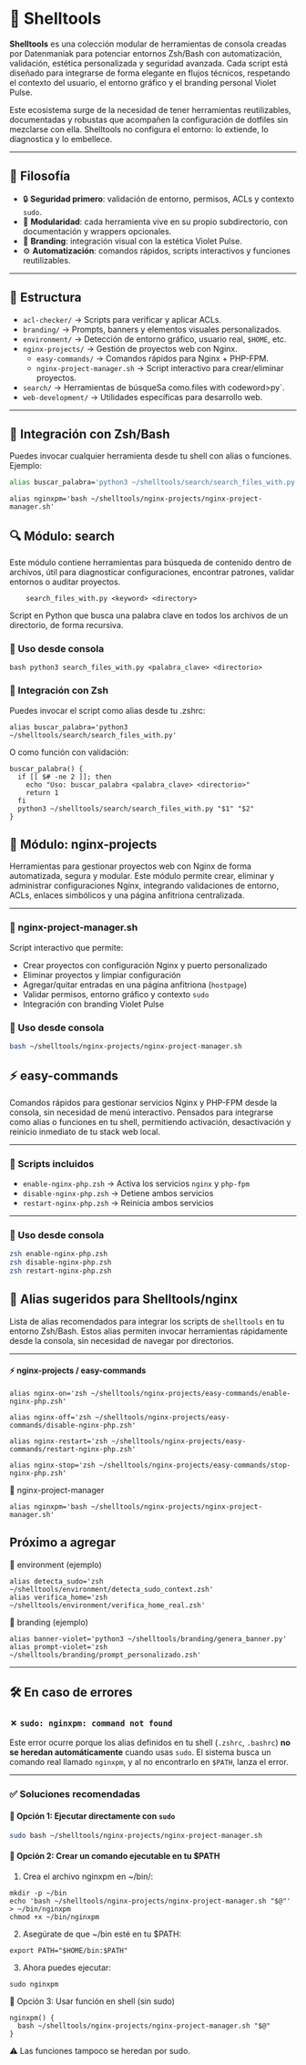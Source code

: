 # 🧰 Shelltools

**Shelltools** es una colección modular de herramientas de consola creadas por Datenmaniak para potenciar entornos Zsh/Bash con automatización, validación, estética personalizada y seguridad avanzada. Cada script está diseñado para integrarse de forma elegante en flujos técnicos, respetando el contexto del usuario, el entorno gráfico y el branding personal Violet Pulse.

Este ecosistema surge de la necesidad de tener herramientas reutilizables, documentadas y robustas que acompañen la configuración de dotfiles sin mezclarse con ella. Shelltools no configura el entorno: lo extiende, lo diagnostica y lo embellece.

---

## 🧠 Filosofía

- 🔒 **Seguridad primero**: validación de entorno, permisos, ACLs y contexto `sudo`.
- 🧩 **Modularidad**: cada herramienta vive en su propio subdirectorio, con documentación y wrappers opcionales.
- 🎨 **Branding**: integración visual con la estética Violet Pulse.
- ⚙️ **Automatización**: comandos rápidos, scripts interactivos y funciones reutilizables.

---

## 📁 Estructura

- `acl-checker/` → Scripts para verificar y aplicar ACLs.
- `branding/` → Prompts, banners y elementos visuales personalizados.
- `environment/` → Detección de entorno gráfico, usuario real, `$HOME`, etc.
- `nginx-projects/` → Gestión de proyectos web con Nginx.
  - `easy-commands/` → Comandos rápidos para Nginx + PHP-FPM.
  - `nginx-project-manager.sh` → Script interactivo para crear/eliminar proyectos.
- `search/` → Herramientas de búsqueSa como.files with codeword>py`.
- `web-development/` → Utilidades específicas para desarrollo web.

---

## 🚀 Integración con Zsh/Bash

Puedes invocar cualquier herramienta desde tu shell con alias o funciones. Ejemplo:


```zsh
alias buscar_palabra='python3 ~/shelltools/search/search_files_with.py'
```
```
alias nginxpm='bash ~/shelltools/nginx-projects/nginx-project-manager.sh'
```


## 🔍 Módulo: search

Este módulo contiene herramientas para búsqueda de contenido dentro de archivos, útil para diagnosticar configuraciones, encontrar patrones, validar entornos o auditar proyectos.

```
    search_files_with.py <keyword> <directory>
```

Script en Python que busca una palabra clave en todos los archivos de un directorio, de forma recursiva.

### 🚀 Uso desde consola

```
bash python3 search_files_with.py <palabra_clave> <directorio>
```

### 🧩 Integración con Zsh

Puedes invocar el script como alias desde tu .zshrc:

```
alias buscar_palabra='python3 ~/shelltools/search/search_files_with.py'

```
O como función con validación:

```
buscar_palabra() {
  if [[ $# -ne 2 ]]; then
    echo "Uso: buscar_palabra <palabra_clave> <directorio>"
    return 1
  fi
  python3 ~/shelltools/search/search_files_with.py "$1" "$2"
}
```
## 🧩 Módulo: nginx-projects

Herramientas para gestionar proyectos web con Nginx de forma automatizada, segura y modular. Este módulo permite crear, eliminar y administrar configuraciones Nginx, integrando validaciones de entorno, ACLs, enlaces simbólicos y una página anfitriona centralizada.

---

### 📄 nginx-project-manager.sh

Script interactivo que permite:

- Crear proyectos con configuración Nginx y puerto personalizado
- Eliminar proyectos y limpiar configuración
- Agregar/quitar entradas en una página anfitriona (`hostpage`)
- Validar permisos, entorno gráfico y contexto `sudo`
- Integración con branding Violet Pulse

### 🚀 Uso desde consola

``` bash
bash ~/shelltools/nginx-projects/nginx-project-manager.sh
```
## ⚡ easy-commands

Comandos rápidos para gestionar servicios Nginx y PHP-FPM desde la consola, sin necesidad de menú interactivo. Pensados para integrarse como alias o funciones en tu shell, permitiendo activación, desactivación y reinicio inmediato de tu stack web local.

---

### 📄 Scripts incluidos

- `enable-nginx-php.zsh` → Activa los servicios `nginx` y `php-fpm`
- `disable-nginx-php.zsh` → Detiene ambos servicios
- `restart-nginx-php.zsh` → Reinicia ambos servicios

---

### 🚀 Uso desde consola

```bash
zsh enable-nginx-php.zsh
zsh disable-nginx-php.zsh
zsh restart-nginx-php.zsh
```
## 🧠 Alias sugeridos para Shelltools/nginx

Lista de alias recomendados para integrar los scripts de `shelltools` en tu entorno Zsh/Bash. Estos alias permiten invocar herramientas rápidamente desde la consola, sin necesidad de navegar por directorios.

---

#### ⚡ nginx-projects / easy-commands

```
alias nginx-on='zsh ~/shelltools/nginx-projects/easy-commands/enable-nginx-php.zsh'
```
```
alias nginx-off='zsh ~/shelltools/nginx-projects/easy-commands/disable-nginx-php.zsh'
```
```
alias nginx-restart='zsh ~/shelltools/nginx-projects/easy-commands/restart-nginx-php.zsh'
```
```
alias nginx-stop='zsh ~/shelltools/nginx-projects/easy-commands/stop-nginx-php.zsh'
```

🧩 nginx-project-manager
```
alias nginxpm='bash ~/shelltools/nginx-projects/nginx-project-manager.sh'
```


## Próximo a agregar
🧪 environment (ejemplo)

```
alias detecta_sudo='zsh ~/shelltools/environment/detecta_sudo_context.zsh'
alias verifica_home='zsh ~/shelltools/environment/verifica_home_real.zsh'
```

🎨 branding (ejemplo)
```
alias banner-violet='python3 ~/shelltools/branding/genera_banner.py'
alias prompt-violet='zsh ~/shelltools/branding/prompt_personalizado.zsh'
```

---

## 🛠️ En caso de errores

### ✗ `sudo: nginxpm: command not found`

Este error ocurre porque los alias definidos en tu shell (`.zshrc`, `.bashrc`) **no se heredan automáticamente** cuando usas `sudo`. El sistema busca un comando real llamado `nginxpm`, y al no encontrarlo en `$PATH`, lanza el error.

---

### ✅ Soluciones recomendadas

#### 🔹 Opción 1: Ejecutar directamente con `sudo`

```bash
sudo bash ~/shelltools/nginx-projects/nginx-project-manager.sh
```

#### 🔹 Opción 2: Crear un comando ejecutable en tu $PATH

1. Crea el archivo nginxpm en ~/bin/:

```
mkdir -p ~/bin
echo 'bash ~/shelltools/nginx-projects/nginx-project-manager.sh "$@"' > ~/bin/nginxpm
chmod +x ~/bin/nginxpm
```
2. Asegúrate de que ~/bin esté en tu $PATH:

```
export PATH="$HOME/bin:$PATH"
```
3. Ahora puedes ejecutar:

 ```
 sudo nginxpm
```
🔹 Opción 3: Usar función en shell (sin sudo)


```
nginxpm() {
  bash ~/shelltools/nginx-projects/nginx-project-manager.sh "$@"
}
```
⚠️ Las funciones tampoco se heredan por sudo.

